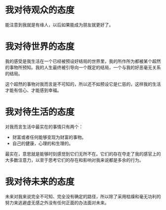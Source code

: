 # 我对待观众的态度

能注意到我就是有缘人，以后如果能成为朋友就更好了。

# 我对待世界的态度

我的感受是我生活在一个已经被预设好结局的世界里，我的所作所为都被某个超然的事物所预知。我的人生最终被引导向一个既定的结局，一个与我的好恶毫无关系的结局。

这个超然的事物对我而言是不可知的，所以还不如预设它是仁慈的，这样我的生活才能有信心、才能感到幸福。

# 我对待生活的态度

对我而言生活中最实在的事情只有两个：

- 财富或者任何能够变现为财富的事物。
- 自己的健康，心理的和生理的。

最实在，意思就是能够时刻感觉到它们无所不在。它们的存在夺走了我的感官上的大多数注意力，以至于思考它们的存在和影响对我来说都是多余的行为。

# 我对待未来的态度

未来对我来说完全不可知、完全没有确定的路径，所以除了采用枯燥和毫无功利的努力来逃避虚无感之外没有任何正面的办法面对未来。